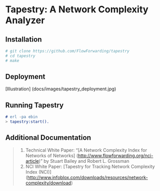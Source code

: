 # Tapestry: A Network Complexity Analyzer

## Installation

```bash
# git clone https://github.com/FlowForwarding/tapestry
# cd tapestry
# make
```

## Deployment

[Illustration] (docs/images/tapestry_deployment.jpg)


## Running Tapestry

```erlang
# erl -pa ebin
> tapestry:start().
```

## Additional Documentation
>1. Technical White Paper: “[A Network Complexity Index for Networks of Networks] (http://www.flowforwarding.org/nci-article)” by Stuart Bailey and Robert L. Grossman
>2. NCI White Paper: [Tapestry for Tracking Network Complexity Index (NCI)] (http://www.infoblox.com/downloads/resources/network-complexity/download)
